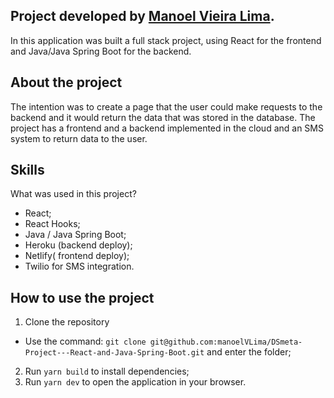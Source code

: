 ## Project developed by [Manoel Vieira Lima](https://www.linkedin.com/in/manoel-vieira-lima-junior-589838127/).

In this application was built a full stack project, using React for the frontend and Java/Java Spring Boot for the backend.

## About the project

The intention was to create a page that the user could make requests to the backend and it would return the data that was stored in the database. The project has a frontend and a backend implemented in the cloud and an SMS system to return data to the user.

## Skills

What was used in this project?
- React;
- React Hooks;
- Java / Java Spring Boot;
- Heroku (backend deploy);
- Netlify( frontend deploy);
- Twilio for SMS integration.

## How to use the project

1. Clone the repository
  - Use the command: `git clone git@github.com:manoelVLima/DSmeta-Project---React-and-Java-Spring-Boot.git` and enter the folder;
2. Run `yarn build` to install dependencies;
3. Run `yarn dev` to open the application in your browser.

